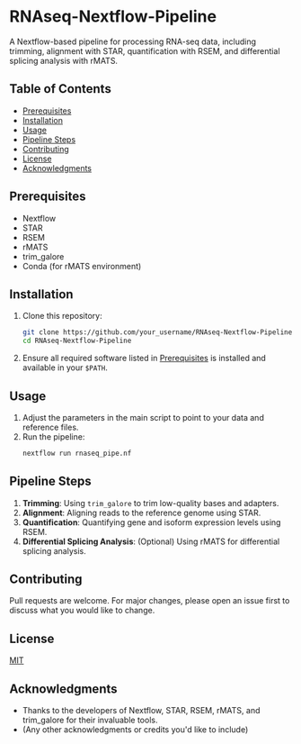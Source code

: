 # RNAseq-Nextflow-Pipeline
A Nextflow-based pipeline for processing RNA-seq data, including trimming, alignment with STAR, quantification with RSEM, and differential splicing analysis with rMATS.

## Table of Contents

- [Prerequisites](#prerequisites)
- [Installation](#installation)
- [Usage](#usage)
- [Pipeline Steps](#pipeline-steps)
- [Contributing](#contributing)
- [License](#license)
- [Acknowledgments](#acknowledgments)

## Prerequisites

- Nextflow
- STAR
- RSEM
- rMATS
- trim_galore
- Conda (for rMATS environment)

## Installation

1. Clone this repository:
   ```bash
   git clone https://github.com/your_username/RNAseq-Nextflow-Pipeline.git
   cd RNAseq-Nextflow-Pipeline
   ```

2. Ensure all required software listed in [Prerequisites](#prerequisites) is installed and available in your `$PATH`.

## Usage

1. Adjust the parameters in the main script to point to your data and reference files.
2. Run the pipeline:
   ```bash
   nextflow run rnaseq_pipe.nf
   ```

## Pipeline Steps

1. **Trimming**: Using `trim_galore` to trim low-quality bases and adapters.
2. **Alignment**: Aligning reads to the reference genome using STAR.
3. **Quantification**: Quantifying gene and isoform expression levels using RSEM.
4. **Differential Splicing Analysis**: (Optional) Using rMATS for differential splicing analysis.

## Contributing

Pull requests are welcome. For major changes, please open an issue first to discuss what you would like to change.

## License

[MIT](https://choosealicense.com/licenses/mit/)

## Acknowledgments

- Thanks to the developers of Nextflow, STAR, RSEM, rMATS, and trim_galore for their invaluable tools.
- (Any other acknowledgments or credits you'd like to include)
